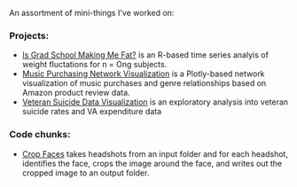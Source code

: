 An assortment of mini-things I've worked on:

### Projects:  
* [Is Grad School Making Me Fat?](is_grad_school_making_me_fat.ipynb) is an R-based time series analyis of weight fluctations for n = Ong subjects.
* [Music Purchasing Network Visualization](https://sites.google.com/dons.usfca.edu/networks/genres?authuser=0) is a Plotly-based network visualization of music purchases and genre relationships based on Amazon product review data. 
* [Veteran Suicide Data Visualization](veteran_suicuide/vet_suicide_dataviz.ipynb) is an exploratory analysis into veteran suicide rates and VA expenditure data 


### Code chunks:  
* [Crop Faces](crop_faces.ipynb) takes headshots from an input folder and for each headshot, identifies the face, crops the image around the face, and writes out the cropped image to an output folder. 

